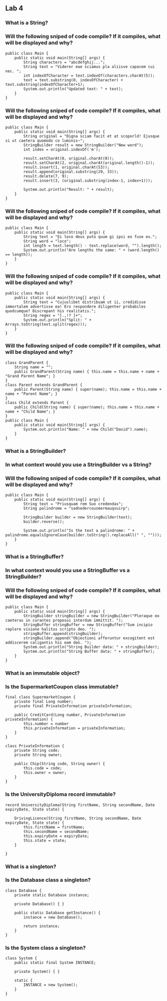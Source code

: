 ## Lab 4

### What is a String?

### Will the following sniped of code compile? If it compiles, what will be displayed and why?
```
public class Main {
    public static void main(String[] args) {
        String characters = "abcdefghij...";
        String text = "Viderer eae sciamus pla aliisve capacem cui nec. ";
        int indexOfCharacter = text.indexOf(characters.charAt(5));
        text = text.substring(0, indexOfCharacter) + text.substring(indexOfCharacter+1);
        System.out.println("Updated text: " + text);
    }
}
```

### Will the following sniped of code compile? If it compiles, what will be displayed and why?
```
public class Main {
    public static void main(String[] args) {
        String original = "Digna sciam facit et at scoporld! Ejusque si ut caetera quomodo co luminis~";
        StringBuilder result = new StringBuilder("New word");
        int index = original.indexOf('m');

        result.setCharAt(0, original.charAt(0));
        result.setCharAt(2, original.charAt(original.length()-1));
        result.insert(1, original.charAt(53));
        result.append(original.substring(29, 33));
        result.delete(7, 9);
        result.insert(3, (original.substring(index-1, index+1)));

        System.out.println("Result: " + result);
    }
}
```

### Will the following sniped of code compile? If it compiles, what will be displayed and why?
```
public class Main {
    public static void main(String[] args) {
        String text = "Ei loco deus puto quum gi ipsi eo fuse ex.";
        String word = "loco";
        int length = text.length() - text.replace(word, "").length();
        System.out.println("Are lengths the same: " + (word.length() == length));
    }
}
```

### Will the following sniped of code compile? If it compiles, what will be displayed and why?
```
public class Main {
    public static void main(String[] args) {
        String text = "Cujuslibet distribuam ut ii, credidisse immortalem advertisse ea! Ero respondere diligenter probabiles quodcumque? Discrepant his realitatis.";
        String regex = "[.,!? ]+";
        System.out.println("Split: " + Arrays.toString(text.split(regex)));
    }
}
```

### Will the following sniped of code compile? If it compiles, what will be displayed and why?
```
class GrandParent {
    String name = "";
    public GrandParent(String name) { this.name = this.name + name + "Grand Parent Name"; }
}
class Parent extends GrandParent {
    public Parent(String name) { super(name); this.name = this.name + name + "Parent Name"; }
}
class Child extends Parent {
    public Child(String name) { super(name); this.name = this.name + name + "Child Name"; }
}
public class Main {
    public static void main(String[] args) {
        System.out.println("Name: " + new Child("David").name);
    }
}
```

### What is a StringBuilder?

### In what context would you use a StringBuilder vs a String?

### Will the following sniped of code compile? If it compiles, what will be displayed and why?
```
public class Main {
    public static void main(String[] args) {
        String text = "Priusquam rem Suo credendas";
        String palindrome = "sadnedercousmermauqsuirp";

        StringBuilder builder = new StringBuilder(text);
        builder.reverse();

        System.out.println("Is the text a palindrome: " + palindrome.equalsIgnoreCase(builder.toString().replaceAll(" ", "")));
    }
}
```

### What is a StringBuffer?

### In what context would you use a StringBuffer vs a StringBuilder?

### Will the following sniped of code compile? If it compiles, what will be displayed and why?
```
public class Main {
    public static void main(String[] args) {
        StringBuilder stringBuilder = new StringBuilder("Pleraque eo caeteras in curantes proposui interdum immittit. ");
        StringBuffer stringBuffer = new StringBuffer("Sum incipio replere visione halitus scripto deo. ");
        stringBuffer.append(stringBuilder);
        stringBuilder.append("Objectioni afferuntur excogitent est addiscerem caligantis his eam deo. ");
        System.out.println("String Builder data: " + stringBuilder);
        System.out.println("String Buffer data: " + stringBuffer);
    }
}
```

### What is an immutable object?

### Is the SupermarketCoupon class immutable?
```
final class SupermarketCoupon {
    private final Long number;
    private final PrivateInformation privateInformation;

    public CreditCard(Long number, PrivateInformation privateInformation) {
        this.number = number
        this.privateInformation = privateInformation;
    }
}

class PrivateInformation {
    private String code;
    private String owner;

    public Chip(String code, String owner) {
        this.code = code;
        this.owner = owner;
    }
}
```

### Is the UniversityDiploma record immutable?
```
record UniversityDiploma(String firstName, String secondName, Date expiryDate, State state) {

    DrivingLicence(String firstName, String secondName, Date expiryDate, State state) {
        this.firstName = firstName;
        this.secondName = secondName;
        this.expiryDate = expiryDate;
        this.state = state;
    }

}
```

### What is a singleton?

### Is the Database class a singleton?
```
class Database {
    private static Database instance;

    private Database() { }

    public static Database getInstance() {
        instance = new Database();

        return instance;
    }
}
```

### Is the System class a singleton?
```
class System {
    public static final System INSTANCE;

    private System() { }

    static {
        INSTANCE = new System();
    }
}
```